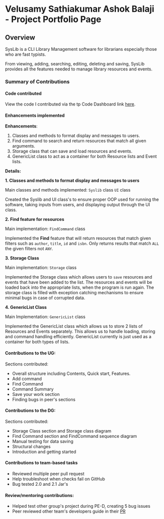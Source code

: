 # Velusamy Sathiakumar Ashok Balaji - Project Portfolio Page

## Overview

SysLib is a CLI Library Management software for librarians especially those who are fast typists.

From viewing, adding, searching, editing, deleting and saving, SysLib provides all the features needed to manage library resources and events.

### Summary of Contributions

#### Code contributed

View the code I contributed via the tp Code Dashboard link [here](https://nus-cs2113-ay2324s1.github.io/tp-dashboard/?search=000verflow&breakdown=true).


#### Enhancements implemented

**Enhancements**:
1. Classes and methods to format display and messages to users.
2. Find command to search and return resources that match all given arguments.
3. Storage class that can save and load resources and events.
4. GenericList class to act as a container for both Resource lists and Event lists.


**Details:**

**1. Classes and methods to format display and messages to users**

Main classes and methods implemented:
`Syslib` class
`UI` class

Created the Syslib and UI class's to ensure proper OOP used for running the software, taking inputs from users, and displaying output through the UI class.

**2. Find feature for resources**

Main implementation: `FindCommand` class

Implemented the **Find** feature that will return resources that match given filters such as `author`, `title`, `id` and `isbn`.
Only returns results that match `ALL` the given filters not `ANY`.

**3. Storage Class**

Main implementation: `Storage` class

Implemented the Storage class which allows users to `save` resources and events that have been added to the list. The resources and events will be loaded back into the appropriate lists, when the program is run again.
The storage class is filled with exception catching mechanisms to ensure minimal bugs in case of corrupted data.

**4. GenericList Class**

Main Implementation: `GenericList` class

Implemented the GenericList class which allows us to store 2 lists of Resources and Events separately. This allows us to handle loading, storing and command handling efficiently. 
GenericList currently is just used as a container for both types of lists.

#### Contributions to the UG:

Sections contributed:
- Overall structure including Contents, Quick start, Features.
- Add command
- Find Command
- Command Summary
- Save your work section
- Finding bugs in peer's sections

#### Contributions to the DG:

Sections contributed:
- Storage Class section and Storage class diagram
- Find Command section and FindCommand sequence diagram
- Manual testing for data saving
- Structural changes
- Introduction and getting started

#### Contributions to team-based tasks

- Reviewed multiple peer pull request
- Help troubleshoot when checks fail on GitHub
- Bug tested 2.0 and 2.1 Jar's

#### Review/mentoring contributions:

- Helped test other group's project during PE-D, creating 5 bug issues
- Peer reviewed other team's developers guide in their [PR]("https://github.com/nus-cs2113-AY2324S1/tp/pull/8")

